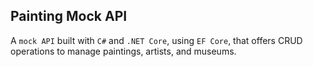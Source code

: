 ## Painting Mock API

A `mock API` built with `C#` and `.NET Core`, using `EF Core`, that offers CRUD operations to manage paintings, artists, and museums.
